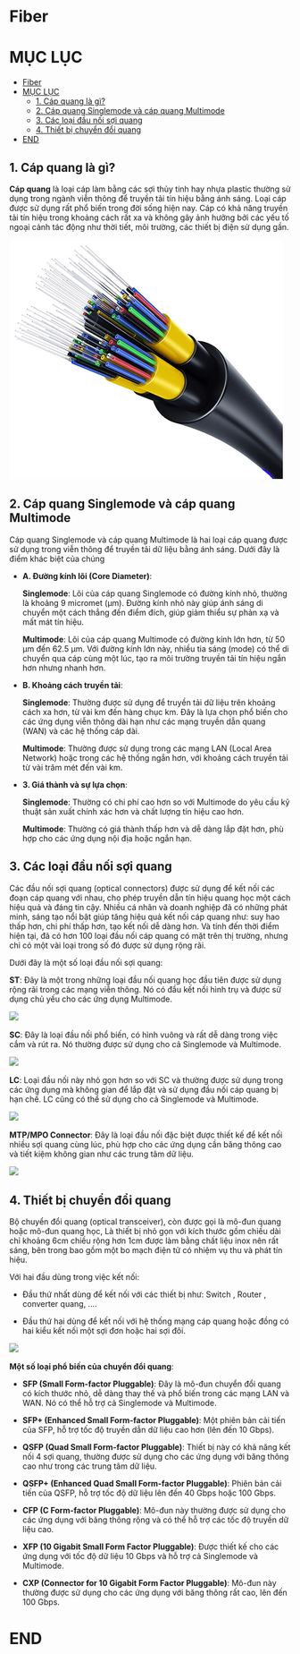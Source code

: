 # Fiber

# MỤC LỤC

- [Fiber](#fiber)
- [MỤC LỤC](#mục-lục)
  - [1. Cáp quang là gì?](#1-cáp-quang-là-gì)
  - [2. Cáp quang Singlemode và cáp quang Multimode](#2-cáp-quang-singlemode-và-cáp-quang-multimode)
  - [3. Các loại đầu nối sợi quang](#3-các-loại-đầu-nối-sợi-quang)
  - [4. Thiết bị chuyển đổi quang](#4-thiết-bị-chuyển-đổi-quang)
- [END](#end)


## 1. Cáp quang là gì?

**Cáp quang** là loại cáp làm bằng các sợi thủy tinh hay nhựa plastic thường sử dụng trong ngành viễn thông để truyền tải tín hiệu bằng ánh sáng. Loại cáp được sử dụng rất phổ biến trong đời sống hiện nay. Cáp có khả năng truyền tải tín hiệu trong khoảng cách rất xa và không gây ảnh hưởng bởi các yếu tố ngoại cảnh tác động như thời tiết, môi trường, các thiết bị điện sử dụng gần.

![](/img/capquang.png)


## 2. Cáp quang Singlemode và cáp quang Multimode

Cáp quang Singlemode và cáp quang Multimode là hai loại cáp quang được sử dụng trong viễn thông để truyền tải dữ liệu bằng ánh sáng. Dưới đây là điểm khác biệt của chúng

* **A. Đường kính lõi (Core Diameter)**:

    **Singlemode**: Lõi của cáp quang Singlemode có đường kính nhỏ, thường là khoảng 9 micromet (μm). Đường kính nhỏ này giúp ánh sáng di chuyển một cách thẳng đến điểm đích, giúp giảm thiểu sự phản xạ và mất mát tín hiệu.
    
    **Multimode**: Lõi của cáp quang Multimode có đường kính lớn hơn, từ 50 μm đến 62.5 μm. Với đường kính lớn này, nhiều tia sáng (mode) có thể di chuyển qua cáp cùng một lúc, tạo ra môi trường truyền tải tín hiệu ngắn hơn nhưng nhanh hơn.

* **B. Khoảng cách truyền tải**:

    **Singlemode**: Thường được sử dụng để truyền tải dữ liệu trên khoảng cách xa hơn, từ vài km đến hàng chục km. Đây 
    là lựa chọn phổ biến cho các ứng dụng viễn thông dài hạn như các mạng truyền dẫn quang (WAN) và các hệ thống cáp dài.
    
    **Multimode**: Thường được sử dụng trong các mạng LAN (Local Area Network) hoặc trong các hệ thống ngắn hơn, với khoảng cách truyền tải từ vài trăm mét đến vài km.

* **3. Giá thành và sự lựa chọn**:

    **Singlemode**: Thường có chi phí cao hơn so với Multimode do yêu cầu kỹ thuật sản xuất chính xác hơn và chất lượng tín hiệu cao hơn.

    **Multimode**: Thường có giá thành thấp hơn và dễ dàng lắp đặt hơn, phù hợp cho các ứng dụng nội địa hoặc ngắn hạn.

## 3. Các loại đầu nối sợi quang

Các đầu nối sợi quang (optical connectors) được sử dụng để kết nối các đoạn cáp quang với nhau, cho phép truyền dẫn tín hiệu quang học một cách hiệu quả và đáng tin cậy. Nhiều cá nhân và doanh nghiệp đã có những phát minh, sáng tạo nổi bật giúp tăng hiệu quả kết nối cáp quang như: suy hao thấp hơn, chi phí thấp hơn, tạo kết nối dễ dàng hơn. Và tính đến thời điểm hiện tại, đã có hơn 100 loại đầu nối cáp quang có mặt trên thị trường, nhưng chỉ có một vài loại trong số đó được sử dụng rộng rãi.

Dưới đây là một số loại đầu nối sợi quang:

**ST**: Đây là một trong những loại đầu nối quang học đầu tiên được sử dụng rộng rãi trong các mạng viễn thông. Nó có đầu kết nối hình trụ và được sử dụng chủ yếu cho các ứng dụng Multimode.

![](/thuctap/img/st.jpg)

**SC**: Đây là loại đầu nối phổ biến, có hình vuông và rất dễ dàng trong việc cắm và rút ra. Nó thường được sử dụng cho cả Singlemode và Multimode.

![](/thuctap/img/sc.jpg)

**LC**: Loại đầu nối này nhỏ gọn hơn so với SC và thường được sử dụng trong các ứng dụng mà không gian để lắp đặt và sử dụng đầu nối cáp quang bị hạn chế. LC cũng có thể sử dụng cho cả Singlemode và Multimode.

![](/thuctap/img/lc.jpg)

**MTP/MPO Connector**: Đây là loại đầu nối đặc biệt được thiết kế để kết nối nhiều sợi quang cùng lúc, phù hợp cho các ứng dụng cần băng thông cao và tiết kiệm không gian như các trung tâm dữ liệu.

![](/thuctap/img/mtp-mpo.jpg)

## 4. Thiết bị chuyển đổi quang

Bộ chuyển đổi quang (optical transceiver), còn được gọi là mô-đun quang hoặc mô-đun quang học, Là thiết bị nhỏ gọn với kích thước gồm chiều dài chỉ khoảng 6cm chiều rộng hơn 1cm được làm bằng chất liệu inox nên rất sáng, bên trong bao gồm một bo mạch điện tử có nhiệm vụ thu và phát tín hiệu.

Với hai đầu dùng trong việc kết nối:

* Đầu thứ nhất dùng để kết nối với các thiết bị như: Switch , Router , converter quang, ….

* Đầu thứ hai dùng để kết nối với hệ thống mạng cáp quang hoặc đồng có hai kiểu kết nối một sợi đơn hoặc hai sợi đôi.

![](/thuctap/img/modulequang.png)

**Một số loại phổ biến của chuyển đổi quang**:

* **SFP (Small Form-factor Pluggable)**: Đây là mô-đun chuyển đổi quang có kích thước nhỏ, dễ dàng thay thế và phổ biến trong các mạng LAN và WAN. Nó có thể hỗ trợ cả Singlemode và Multimode.

* **SFP+ (Enhanced Small Form-factor Pluggable)**: Một phiên bản cải tiến của SFP, hỗ trợ tốc độ truyền dẫn dữ liệu cao hơn (lên đến 10 Gbps).

* **QSFP (Quad Small Form-factor Pluggable)**: Thiết bị này có khả năng kết nối 4 sợi quang, thường được sử dụng cho các ứng dụng với băng thông cao như trong các trung tâm dữ liệu.

* **QSFP+ (Enhanced Quad Small Form-factor Pluggable)**: Phiên bản cải tiến của QSFP, hỗ trợ tốc độ dữ liệu lên đến 40 Gbps hoặc 100 Gbps.

* **CFP (C Form-factor Pluggable)**: Mô-đun này thường được sử dụng cho các ứng dụng với băng thông rộng và có thể hỗ trợ các tốc độ truyền dữ liệu cao.

* **XFP (10 Gigabit Small Form Factor Pluggable)**: Được thiết kế cho các ứng dụng với tốc độ dữ liệu 10 Gbps và hỗ trợ cả Singlemode và Multimode.

* **CXP (Connector for 10 Gigabit Form Factor Pluggable)**: Mô-đun này thường được sử dụng cho các ứng dụng với băng thông rất cao, lên đến 100 Gbps.

# END
